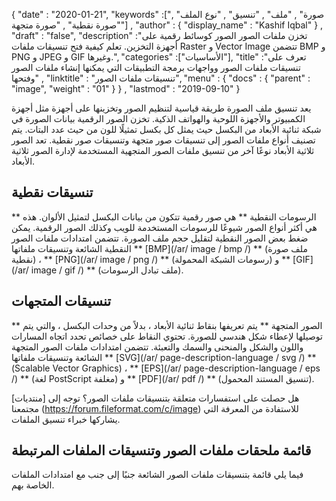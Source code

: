 {
  "date" : "2020-01-21",
  "keywords" :["صورة" , "ملف" , "تنسيق" , "نوع الملف" , "صورة نقطية" , "صورة متجهة"] ,
  "author" : {
    "display_name" : "Kashif Iqbal"
} ,
  "draft" : "false",
  "description" :"تخزن ملفات الصور الصور كوسائط رقمية على أجهزة التخزين. تعلم كيفية فتح تنسيقات ملفات Raster و Vector Image تتضمن BMP و PNG و JPEG و GIF وغيرها.",
  "categories" :["الأساسيات"],
  "title" :"تعرف على تنسيقات ملفات الصور وواجهات برمجة التطبيقات التي يمكنها إنشاء ملفات الصور وفتحها" ,
  "linktitle" : "تنسيقات ملفات الصور",
  "menu" : {
    "docs" : {
      "parent" : "image",
      "weight" : "01"
}
} ,
  "lastmod" : "2019-09-10"
}

يعد تنسيق ملف الصورة طريقة قياسية لتنظيم الصور وتخزينها على أجهزة مثل أجهزة الكمبيوتر والأجهزة اللوحية والهواتف الذكية. تخزن الصور الرقمية بيانات الصورة في شبكة ثنائية الأبعاد من البكسل حيث يمثل كل بكسل تمثيلًا للون من حيث عدد البتات. يتم تصنيف أنواع ملفات الصور إلى تنسيقات صور متجهة وتنسيقات صور نقطية. تعد الصور ثلاثية الأبعاد نوعًا آخر من تنسيق ملفات الصور المتجهية المستخدمة لإدارة الصور ثلاثية الأبعاد.

## تنسيقات نقطية ##

** الرسومات النقطية ** هي صور رقمية تتكون من بيانات البكسل لتمثيل الألوان. هذه هي أكثر أنواع الصور شيوعًا للرسومات المستخدمة للويب وكذلك الصور الرقمية. يمكن ضغط بعض الصور النقطية لتقليل حجم ملف الصورة. تتضمن امتدادات ملفات الصور النقطية الشائعة وتنسيقات ملفاتها ** [BMP](/ar/ image / bmp /) ** (ملف صورة نقطية) ، ** [PNG](/ar/ image / png /) ** (رسومات الشبكة المحمولة) و ** [GIF](/ar/ image / gif /) ** (ملف تبادل الرسومات).

## تنسيقات المتجهات ##

** الصور المتجهة ** يتم تعريفها بنقاط ثنائية الأبعاد ، بدلاً من وحدات البكسل ، والتي يتم توصيلها لإعطاء شكل هندسي للصورة. تحتوي النقاط على خصائص تحدد اتجاه المسارات واللون والشكل والمنحنى والسمك والتعبئة. تتضمن امتدادات ملفات الصور المتجهة الشائعة وتنسيقات ملفاتها ** [SVG](/ar/ page-description-language / svg /) ** (Scalable Vector Graphics) ، ** [EPS](/ar/ page-description-language / eps /) ** (لغة PostScript مغلفة) و ** [PDF](/ar/ pdf /) ** (تنسيق المستند المحمول).

هل حصلت على استفسارات متعلقة بتنسيقات ملفات الصور؟ توجه إلى [منتديات] مجتمعنا (https://forum.fileformat.com/c/image) للاستفادة من المعرفة التي يشاركها خبراء تنسيق الملفات.

## قائمة ملحقات ملفات الصور وتنسيقات الملفات المرتبطة
فيما يلي قائمة بتنسيقات ملفات الصور الشائعة جنبًا إلى جنب مع امتدادات الملفات الخاصة بهم.

